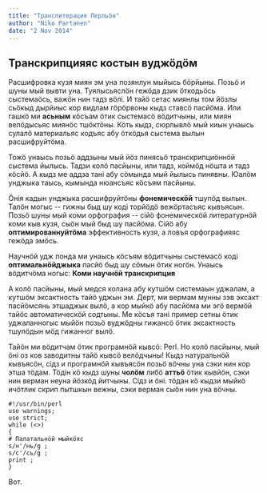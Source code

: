 ```yaml
---
title: "Транслитерация Перльӧн"
author: "Niko Partanen"
date: "2 Nov 2014"
---
```


## Транскрипцияяс костын вуджӧдӧм

Расшифровка кузя миян эм уна позянлун мыйысь бӧрйыны. Позьӧ и шуны мый вывти уна. Туялысьяслӧн гежӧда дзик ӧткодьӧсь сыстемаӧсь, важӧн нин тадз вӧлі. И тайӧ сетас миянлы том йӧзлы сьӧкыд дырйиыс кор видлам гӧрӧрвоны кыдз ставсӧ пасйӧма. Или гашкӧ ми **асьным** кӧсъам ӧтик сыстемасӧ вӧдитчыны, или миян велӧдысьяс миянӧс тшӧктӧны. Кӧть кыдз, сюрлывлӧ мый киын унаысь сулалӧ материальяс кодъяс абу ӧткӧдья сыстема вылын расшифруйтӧма.

Тожӧ унаысь позьӧ аддзыны мый йӧз пинясьӧ транскрипциӧннӧй сыстема йылысь. Тадзи колӧ пасйыны, или тадз, коймӧд нӧшта и тадз кӧсйӧ. А кыдз ме аддза тані абу сӧмында мый йылысь пинявны. Юалӧм унджыка таысь, кымында нюансъяс кӧсъям пасйыны.

Ӧнія кадын унджыка расшифруйтӧны **фонемическӧй** тшупӧд вылын. Талӧн могыс -- гижны быд шу коді торйӧдӧ вежӧртасъяс кывъясын. Позьӧ шуны мый коми орфография -- сійӧ фонемическӧй литературнӧй коми кыв кузя, сыӧн мый быд шу пасйӧма. Сійӧ абу **оптимированнуйтӧма** эффективность кузя, а ловъя орфографияяс гежӧда эмӧсь.

Научнӧй удж понда ми унаысь кӧсъям вӧдитчыны сыстемасӧ коді **оптимальнӧйджыка** пасйӧ быд шу сӧмын ӧтик ногӧн. Унаысь вӧдитчӧма ногыс: **Коми научнӧй транскрипция**

А колӧ пасйыны, мый медся колана абу кутшӧм системаын уджалам, а кутшӧм эксактность тайӧ уджын эм. Дерт, ми вермам мунны зэв эксакт пасйӧмсянь этшаджык вылӧ, а кор мыйкӧ абу пасйӧма ми эгӧ вермӧй тайӧс автоматическӧй содтыны. Ме кӧсъя тані пример сетны ӧтик уджаланногыс мыйӧн позьӧ вуджӧдны гижансӧ ӧтик эксактность тшупӧдын мӧд гижанног вылӧ.

Тайӧн ми вӧдитчам ӧтик програмнӧй кывсӧ: Perl. Но колӧ пасйыны, мый ӧні оз ков заводитны тайӧ кывсӧ велӧдчыны! Кыдз натуральнӧй кывъясӧн, сідз и програмнӧй кывъясӧн позьӧ вӧчны уна сэки нин кор этша тӧдам. Тӧдін кӧ кыдз шуны **чолӧм** либӧ **аттьӧ** ӧтик кывйӧн, сэки нин верман неуна йӧзкӧд йитчыны. Сідз и ӧні. тӧдан кӧ кыдзи мыйкӧ ичӧтлик скрип пытшкын вежны, сэки верман сыӧн нин уна вӧчны.

    #!/usr/bin/perl 
    use warnings;
    use strict;
    while (<>)
    {
    # Палатальнӧй мыйкӧяс
    s/н'/нь/g ;
    s/с'/сь/g ;
    print ;
    }

Вот.